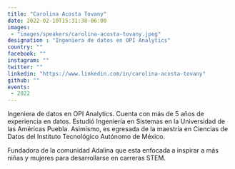 ```yaml
---
title: "Carolina Acosta Tovany"
date: 2022-02-10T15:31:38-06:00
images:
 - "images/speakers/carolina-acosta-tovany.jpeg"
designation : "Ingeniera de datos en OPI Analytics"
country: ""
facebook: ""
instagram: ""
twitter: ""
linkedin: "https://www.linkedin.com/in/carolina-acosta-tovany"
github: ""
events: 
 - 2022
---
```


Ingeniera de datos en OPI Analytics. Cuenta con más de 5 años de experiencia en datos. Estudió Ingeniería en Sistemas en la Universidad de las Américas Puebla. Asimismo, es egresada de la maestría en Ciencias de Datos del Instituto Tecnológico Autónomo de México. 

Fundadora de la comunidad Adalina que esta enfocada a inspirar a más niñas y mujeres para desarrollarse en carreras STEM.